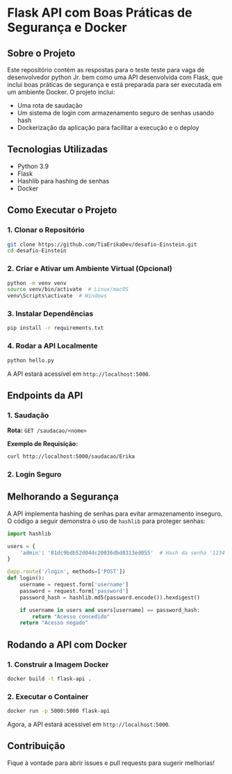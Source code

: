 # Flask API com Boas Práticas de Segurança e Docker

## Sobre o Projeto
Este repositório contém as respostas para o teste teste para vaga de desenvolvedor python Jr. bem como uma API desenvolvida com Flask, que inclui boas práticas de segurança e está preparada para ser executada em um ambiente Docker. O projeto inclui:
- Uma rota de saudação
- Um sistema de login com armazenamento seguro de senhas usando hash
- Dockerização da aplicação para facilitar a execução e o deploy

## Tecnologias Utilizadas
- Python 3.9
- Flask
- Hashlib para hashing de senhas
- Docker

## Como Executar o Projeto

### 1. Clonar o Repositório
```bash
git clone https://github.com/TiaErikaDev/desafio-Einstein.git
cd desafio-Einstein
```

### 2. Criar e Ativar um Ambiente Virtual (Opcional)
```bash
python -m venv venv
source venv/bin/activate  # Linux/macOS
venv\Scripts\activate  # Windows
```

### 3. Instalar Dependências
```bash
pip install -r requirements.txt
```

### 4. Rodar a API Localmente
```bash
python hello.py
```
A API estará acessível em `http://localhost:5000`.

## Endpoints da API

### 1. Saudação
**Rota:** `GET /saudacao/<nome>`

**Exemplo de Requisição:**
```bash
curl http://localhost:5000/saudacao/Erika
```

### 2. Login Seguro

## Melhorando a Segurança
A API implementa hashing de senhas para evitar armazenamento inseguro. O código a seguir demonstra o uso de `hashlib` para proteger senhas:
```python
import hashlib

users = {
    'admin': '81dc9bdb52d04dc20036dbd8313ed055'  # Hash da senha '1234'
}

@app.route('/login', methods=['POST'])
def login():
    username = request.form['username']
    password = request.form['password']
    password_hash = hashlib.md5(password.encode()).hexdigest()

    if username in users and users[username] == password_hash:
        return "Acesso concedido"
    return "Acesso negado"
```

## Rodando a API com Docker

### 1. Construir a Imagem Docker
```bash
docker build -t flask-api .
```

### 2. Executar o Container
```bash
docker run -p 5000:5000 flask-api
```

Agora, a API estará acessível em `http://localhost:5000`.

## Contribuição
Fique à vontade para abrir issues e pull requests para sugerir melhorias!


